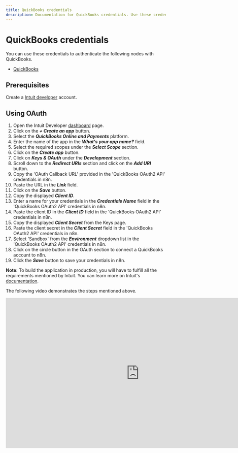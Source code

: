 ```yaml
---
title: QuickBooks credentials
description: Documentation for QuickBooks credentials. Use these credentials to authenticate QuickBooks in n8n, a workflow automation platform.
---
```


# QuickBooks credentials

You can use these credentials to authenticate the following nodes with QuickBooks.

- [QuickBooks](/integrations/builtin/app-nodes/n8n-nodes-base.quickbooks/)

## Prerequisites

Create a [Intuit developer](https://developer.intuit.com/) account.

## Using OAuth

<!-- !!! tip  Note for n8n Cloud users
    You'll only need to enter the Credentials Name and click on the circle button in the OAuth section to connect your QuickBooks account to n8n.
 -->

1. Open the Intuit Developer [dashboard](https://developer.intuit.com/app/developer/dashboard) page.
2. Click on the ***+ Create an app*** button.
3. Select the ***QuickBooks Online and Payments*** platform.
4. Enter the name of the app in the ***What's your app name?*** field.
5. Select the required scopes under the ***Select Scope*** section.
6. Click on the ***Create app*** button.
7. Click on ***Keys & OAuth*** under the ***Development*** section.
8. Scroll down to the ***Redirect URIs*** section and click on the ***Add URI*** button.
9. Copy the 'OAuth Callback URL' provided in the 'QuickBooks OAuth2 API' credentials in n8n.
10. Paste the URL in the ***Link*** field.
11. Click on the ***Save*** button.
12. Copy the displayed ***Client ID***.
13. Enter a name for your credentials in the ***Credentials Name*** field in the 'QuickBooks OAuth2 API' credentials in n8n.
14. Paste the client ID in the ***Client ID*** field in the 'QuickBooks OAuth2 API' credentials in n8n.
15. Copy the displayed ***Client Secret*** from the Keys page.
16. Paste the client secret in the ***Client Secret*** field in the 'QuickBooks OAuth2 API' credentials in n8n.
17. Select 'Sandbox' from the ***Environment*** dropdown list in the 'QuickBooks OAuth2 API' credentials in n8n.
18. Click on the circle button in the OAuth section to connect a QuickBooks account to n8n.
19. Click the ***Save*** button to save your credentials in n8n.

**Note:** To build the application in production, you will have to fulfill all the requirements mentioned by Intuit. You can learn more on Intuit's [documentation](https://developer.intuit.com/app/developer/qbo/docs/go-live).

The following video demonstrates the steps mentioned above.

<div class="video-container">
<iframe width="840" height="472.5" src="https://www.youtube.com/embed/yAUDkgK74XY" frameborder="0" allow="accelerometer; autoplay; clipboard-write; encrypted-media; gyroscope; picture-in-picture" allowfullscreen></iframe>
</div>

